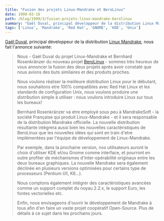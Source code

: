 ```yaml
---
title: "Fusion des projets Linux-Mandrake et BeroLinux"
date: 1999-03-16
path: /blog/1999/3/fusion-projets-linux-mandrake-berolinux
summary: "Gaël Duval, principal développeur de la distribution Linux Mandrake, nous fait l'annonce suivante: Nous - Gaël Duval du projet Linux-Mandrake et Bernhard Rosenkränzer du nouveau projet BeroLinux - sommes très heureux de vous annoncer la fusion des deux projets après avoir constaté que nous avions des buts similaires et des produits proches."
tags: ['Linux', 'Mandrake', 'Red Hat', 'GNOME', 'KDE', 'Unix']
---
```


<P>
<A HREF="mailto:gael@mandrakesoft.com">Gaël Duval</A>, principal développeur
de la distribution <A HREF="http://www.linux-mandrake.com/">Linux Mandrake</A>,
nous fait l'annonce suivante:
</P>

<BLOCKQUOTE>
<P>Nous - Gaël Duval du projet Linux-Mandrake et Bernhard Rosenkränzer
du nouveau projet <A HREF="http://www.berolinux.za.net/">BeroLinux</A>
- sommes très heureux de vous annoncer la fusion des deux projets après
avoir constaté que nous avions des buts similaires et des produits
proches.</P>

<P>Nous voulons réaliser la meilleure distribution Linux pour le
débutant, nous souhaitons etre 100% compatibles avec Red Hat Linux et
les standards de configuration Unix, nous voulons produire une
distribution simple à utiliser : nous voulons introduire Linux sur
tous les bureaux!</P>

<P>Bernhard Rosenkränzer va etre employé sous peu à MandrakeSoft - la
société Française qui produit Linux-Mandrake - et il sera responsable
de la distribution Mandrake officielle. La nouvelle distribution
résultante intègrera aussi bien les nouvelles caractèristiques de
BeroLinux que les nouvelles idées qui sont en train d'etre
implémentées par l'équipe de développement de Linux-Mandrake.</P>

<P>Par exemple, dans la prochaine version, nos utilisateurs auront le
choix d'utiliser KDE et/ou Gnome comme interface, et pourront en outre
profiter de méchanismes d'inter-opérabilité originaux entre les deux
bureaux graphiques. La nouvelle Mandrake sera également déclinée en
plusieurs versions optimisées pour certains type de processeurs
(Pentium I/II, K6...).</P>

<P>Nous comptons également intégrer des caractèristiques avancées comme
un support complet du noyau 2.2.x, le support Euro, les fontes
vectorielles etc.</P>

<P>Enfin, nous envisageons d'ouvrir le développement de Mandrake à tous
afin d'en faire un vaste projet coopératif Open-Source. Plus de
détails à ce sujet dans les prochains jours.</P>

</BLOCKQUOTE>


